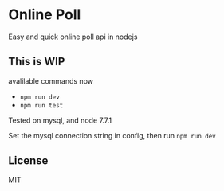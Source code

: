 Online Poll
==================================
Easy and quick online poll api in nodejs

## This is WIP

avalilable commands now 
- `npm run dev`
- `npm run test`


Tested on mysql, and node 7.7.1

Set the mysql connection string in config, then run `npm run dev`


License
-------

MIT
